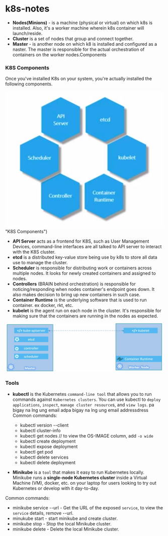 # k8s-notes
 - **Nodes(Minions)** - is a machine (physical or virtual) on which k8s is installed. Also, it's a worker machine wherein k8s container will launch/reside.
 - **Cluster** is a set of nodes that group and connect together.
 - **Master** - is another node on which k8 is installed and configured as a naster. The master is responsible for the actual orchestration of containers on the worker nodes.Components
 
 ### K8S Components
 Once you've installed K8s on your system, you're actually installed the following components.
 
 ![k8S components](./images/k8s-component.jpg )"K8S Components")
  
  - **API Server** acts as a frontend for K8S, such as User Management Devices, command-line interfaces are all talked to API server to interact with the K8S cluster. 
  - **etcd** is a distributed key-value store being use by k8s to store all data use to manage the cluster.
  - **Scheduler** is responsible for distributing work or containers across multiple nodes. It looks for newly created containers and assigned to nodes.
  - **Controllers** (BRAIN behind orchestration) is responsible for noticing/responding when nodes container's endpoint goes down. It also makes decision to bring up new containers in such case.
  - **Container Runtime** is the underlying software that is used to run container. ex docker, rkt, etc.
  - **kubelet** is the agent run on each node in the cluster. It's responsible for making sure that the containers are running in the nodes as expected.
  
  ![k8S components](./images/k8s-nodes-component.jpg "K8S Components Allocation")
  
### Tools 
 - **kubectl**  is the Kubernetes `command-line tool` that allows you to run commands against `Kubernetes clusters`. You can use kubectl to `deploy applications`, `inspect`, `manage cluster resource`s, and `view logs`.
 pa bigay na lng ung email adpa bigay na lng ung email addressdress
   Common commands:
    - kubectl version --client
    - kubectl cluster-info
    - kubectl get nodes   // to view the OS-IMAGE column, add `-o wide`
    - kubectl create deployment
    - kubectl expose deployment
    - kubectl get pod
    - kubectl delete services <service-name>
    - kubectl delete deployment <deployment-name>
  
 - **Minikube** is a `tool` that makes it easy to run Kubernetes locally. Minikube runs a **single-node Kubernetes cluster** inside a Virtual Machine (VM), docker, etc. on your laptop for users looking to try out Kubernetes or develop with it day-to-day.
 
 

  Common commands:
   - minikube service <service-name> --url - Get the URL of the exposed `service`, to view the `service` details, remove --url.
   - minukube start - start minikube and create cluster.
   - minikube stop - Stop the local Minikube cluster.
   - minikube delete - Delete the local Minikube cluster.
